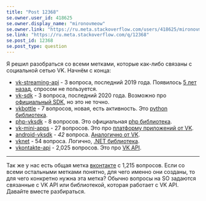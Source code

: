 ```yaml
---
title: "Post 12368"
se.owner.user_id: 418625
se.owner.display_name: "mironovmeow"
se.owner.link: "https://ru.meta.stackoverflow.com/users/418625/mironovmeow"
se.link: "https://ru.meta.stackoverflow.com/q/12368"
se.post_id: 12368
se.post_type: question
---
```

<p>Я решил разобраться со всеми метками, которые как-либо связаны с социальной сетью VK. Начнём с конца:</p>
<ul>
<li><a href="https://ru.stackoverflow.com/questions/tagged/vk-streaming-api" class="post-tag" title="показать вопросы с меткой [vk-streaming-api]" aria-label="показать вопросы с меткой [vk-streaming-api]" rel="tag" aria-labelledby="vk-streaming-api-container">vk-streaming-api</a> - 3 вопроса, последний 2019 года. Появилось <a href="https://vk.com/blog/streaming-api" rel="nofollow noreferrer">5 лет назад</a>, спросом не пользуется.</li>
<li><a href="https://ru.stackoverflow.com/questions/tagged/vk-sdk" class="post-tag" title="показать вопросы с меткой [vk-sdk]" aria-label="показать вопросы с меткой [vk-sdk]" rel="tag" aria-labelledby="vk-sdk-container">vk-sdk</a> - 3 вопроса, последний 2020 года. Возможно про <a href="https://dev.vk.com/sdk/overview" rel="nofollow noreferrer">официальный SDK</a>, но это не точно.</li>
<li><a href="https://ru.stackoverflow.com/questions/tagged/vkbottle" class="post-tag" title="показать вопросы с меткой [vkbottle]" aria-label="показать вопросы с меткой [vkbottle]" rel="tag" aria-labelledby="vkbottle-container">vkbottle</a> - 7 вопросов, новая, есть активность. Это <a href="https://github.com/vkbottle/vkbottle" rel="nofollow noreferrer">python библиотека</a>.</li>
<li><a href="https://ru.stackoverflow.com/questions/tagged/php-vksdk" class="post-tag" title="показать вопросы с меткой [php-vksdk]" aria-label="показать вопросы с меткой [php-vksdk]" rel="tag" aria-labelledby="php-vksdk-container">php-vksdk</a> - 8 вопросов. Это официальная <a href="https://github.com/VKCOM/vk-php-sdk" rel="nofollow noreferrer">php библиотека</a>.</li>
<li><a href="https://ru.stackoverflow.com/questions/tagged/vk-mini-apps" class="post-tag" title="показать вопросы с меткой [vk-mini-apps]" aria-label="показать вопросы с меткой [vk-mini-apps]" rel="tag" aria-labelledby="vk-mini-apps-container">vk-mini-apps</a> - 27 вопросов. Это про <a href="https://dev.vk.com/mini-apps/overview" rel="nofollow noreferrer">платформу приложений от VK</a>.</li>
<li><a href="https://ru.stackoverflow.com/questions/tagged/android-vksdk" class="post-tag" title="показать вопросы с меткой [android-vksdk]" aria-label="показать вопросы с меткой [android-vksdk]" rel="tag" aria-labelledby="android-vksdk-container">android-vksdk</a> - <em>42</em> вопроса. <a href="https://github.com/VKCOM/vk-android-sdk" rel="nofollow noreferrer">Аналогично от VK</a>.</li>
<li><a href="https://ru.stackoverflow.com/questions/tagged/vknet" class="post-tag" title="показать вопросы с меткой [vknet]" aria-label="показать вопросы с меткой [vknet]" rel="tag" aria-labelledby="vknet-container">vknet</a> - 54 вопроса. Логично, <a href="https://github.com/vknet/vk" rel="nofollow noreferrer">.NET библиотека</a>.</li>
<li><a href="https://ru.stackoverflow.com/questions/tagged/vkontakte-api" class="post-tag" title="показать вопросы с меткой [vkontakte-api]" aria-label="показать вопросы с меткой [vkontakte-api]" rel="tag" aria-labelledby="vkontakte-api-container">vkontakte-api</a> - 2,025 вопросов. Это про <a href="https://dev.vk.com/api/overview" rel="nofollow noreferrer">VK API</a>.</li>
</ul>
<hr />
<p>Так же у нас есть общая метка <a href="https://ru.stackoverflow.com/questions/tagged/%d0%b2%d0%ba%d0%be%d0%bd%d1%82%d0%b0%d0%ba%d1%82%d0%b5" class="post-tag" title="показать вопросы с меткой [вконтакте]" aria-label="показать вопросы с меткой [вконтакте]" rel="tag" aria-labelledby="вконтакте-container">вконтакте</a> с 1,215 вопросов. Если со всеми остальными метками понятно, для чего именно они созданы, то для чего конкретно нужна эта метка? Обычно вопросы на SO задаются связанные с VK API или библиотекой, которая работает с VK API. Давайте вместе разбираться.</p>
